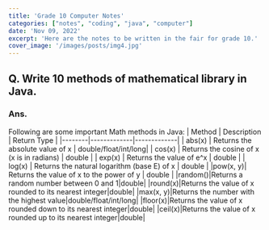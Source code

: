 ```yaml
---
title: 'Grade 10 Computer Notes'
categories: ["notes", "coding", "java", "computer"]
date: 'Nov 09, 2022'
excerpt: 'Here are the notes to be written in the fair for grade 10.'
cover_image: '/images/posts/img4.jpg'
---
```


## Q. Write 10 methods of mathematical library in Java.
### Ans.
Following are some important Math methods in Java:
| Method | Description | Return Type |
|--------|-------------|-------------|
| abs(x) | Returns the absolute value of x | double/float/int/long|
| cos(x) | Returns the cosine of x (x is in radians) | double |
| exp(x) | Returns the value of e^x | double |
| log(x) | Returns the natural logarithm (base E) of x | double |
|pow(x, y)| Returns the value of x to the power of y | double |
|random()|Returns a random number between 0 and 1|double|
|round(x)|Returns the value of x rounded to its nearest integer|double|
|max(x, y)|Returns the number with the highest value|double/float/int/long|
|floor(x)|Returns the value of x rounded down to its nearest integer|double|
|ceil(x)|Returns the value of x rounded up to its nearest integer|double|
